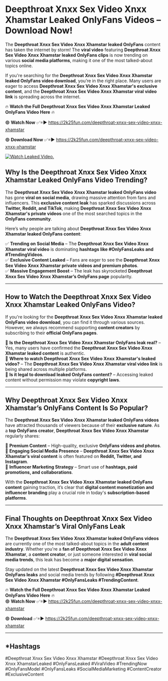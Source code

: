 # Deepthroat Xnxx Sex Video Xnxx Xhamstar Leaked OnlyFans Videos – Download Now!

The **Deepthroat Xnxx Sex Video Xnxx Xhamstar leaked OnlyFans** content has taken the internet by storm! The **viral video** featuring **Deepthroat Xnxx Sex Video Xnxx Xhamstar leaked OnlyFans clips** is now trending on various **social media platforms**, making it one of the most talked-about topics online.  

If you're searching for the **Deepthroat Xnxx Sex Video Xnxx Xhamstar leaked OnlyFans video download**, you’re in the right place. Many users are eager to access **Deepthroat Xnxx Sex Video Xnxx Xhamstar's exclusive content**, and the **Deepthroat Xnxx Sex Video Xnxx Xhamstar viral video link** is spreading across the internet.  

🔥 **Watch the Full Deepthroat Xnxx Sex Video Xnxx Xhamstar Leaked OnlyFans Video Here** 🔥  

🟢 **Watch Now** ✅=► https://2k25fun.com/deepthroat-xnxx-sex-video-xnxx-xhamstar

🟢 **Download Now** ✅=► https://2k25fun.com/deepthroat-xnxx-sex-video-xnxx-xhamstar

[![Watch Leaked Video.](https://miro.medium.com/v2/resize:fit:828/format:webp/1*cilzJN44JGOrTw9NJCrNHA.gif "Watch Leaked Video")](https://2k25fun.com/deepthroat-xnxx-sex-video-xnxx-xhamstar)

## **Why Is the Deepthroat Xnxx Sex Video Xnxx Xhamstar Leaked OnlyFans Video Trending?**  

The **Deepthroat Xnxx Sex Video Xnxx Xhamstar leaked OnlyFans video** has gone **viral on social media**, drawing massive attention from fans and influencers. This **exclusive content leak** has sparked discussions across **Twitter, Reddit, and TikTok**, making **Deepthroat Xnxx Sex Video Xnxx Xhamstar's private videos** one of the most searched topics in the **OnlyFans community**.  

Here’s why people are talking about **Deepthroat Xnxx Sex Video Xnxx Xhamstar leaked OnlyFans content**:  

✅ **Trending on Social Media** – The **Deepthroat Xnxx Sex Video Xnxx Xhamstar viral video** is dominating **hashtags like #OnlyFansLeaks and #TrendingVideos**.  
✅ **Exclusive Content Leaked** – Fans are eager to see the **Deepthroat Xnxx Sex Video Xnxx Xhamstar private videos and premium photos**.  
✅ **Massive Engagement Boost** – The leak has skyrocketed **Deepthroat Xnxx Sex Video Xnxx Xhamstar’s OnlyFans page** popularity.  

---

## **How to Watch the Deepthroat Xnxx Sex Video Xnxx Xhamstar Leaked OnlyFans Video?**  

If you're looking for the **Deepthroat Xnxx Sex Video Xnxx Xhamstar leaked OnlyFans video download**, you can find it through various sources. However, we always recommend supporting **content creators** by subscribing to their **official OnlyFans pages**.  

🔹 **Is the Deepthroat Xnxx Sex Video Xnxx Xhamstar OnlyFans leak real?** – Yes, many users have confirmed the **Deepthroat Xnxx Sex Video Xnxx Xhamstar leaked content** is authentic.  
🔹 **Where to watch Deepthroat Xnxx Sex Video Xnxx Xhamstar's leaked video?** – The **Deepthroat Xnxx Sex Video Xnxx Xhamstar viral video link** is being shared across multiple platforms.  
🔹 **Is it legal to download leaked OnlyFans content?** – Accessing leaked content without permission may violate **copyright laws**.  

---

## **Why Deepthroat Xnxx Sex Video Xnxx Xhamstar’s OnlyFans Content Is So Popular?**  

The **Deepthroat Xnxx Sex Video Xnxx Xhamstar leaked OnlyFans videos** have attracted thousands of viewers because of their **exclusive nature**. As a **top OnlyFans creator**, **Deepthroat Xnxx Sex Video Xnxx Xhamstar** regularly shares:  

📌 **Premium Content** – High-quality, exclusive **OnlyFans videos and photos**.  
📌 **Engaging Social Media Presence** – **Deepthroat Xnxx Sex Video Xnxx Xhamstar’s viral content** is often featured on **Reddit, Twitter, and Instagram**.  
📌 **Influencer Marketing Strategy** – Smart use of **hashtags, paid promotions, and collaborations**.  

With the **Deepthroat Xnxx Sex Video Xnxx Xhamstar leaked OnlyFans content** gaining traction, it’s clear that **digital content monetization and influencer branding** play a crucial role in today's **subscription-based platforms**.  

---

## **Final Thoughts on Deepthroat Xnxx Sex Video Xnxx Xhamstar’s Viral OnlyFans Leak**  

The **Deepthroat Xnxx Sex Video Xnxx Xhamstar leaked OnlyFans videos** are currently one of the most talked-about topics in the **adult content industry**. Whether you're a **fan of Deepthroat Xnxx Sex Video Xnxx Xhamstar**, a **content creator**, or just someone interested in **viral social media trends**, this leak has become a **major digital sensation**.  

Stay updated on the latest **Deepthroat Xnxx Sex Video Xnxx Xhamstar OnlyFans leaks** and social media trends by following **#Deepthroat Xnxx Sex Video Xnxx Xhamstar #OnlyFansLeaks #TrendingContent**.  

🔥 **Watch the Full Deepthroat Xnxx Sex Video Xnxx Xhamstar Leaked OnlyFans Video Here** 🔥  
🟢 **Watch Now** ✅=► https://2k25fun.com/deepthroat-xnxx-sex-video-xnxx-xhamstar

🟢 **Download** ✅=► https://2k25fun.com/deepthroat-xnxx-sex-video-xnxx-xhamstar

---

## *Hashtags
#Deepthroat Xnxx Sex Video Xnxx Xhamstar #Deepthroat Xnxx Sex Video Xnxx XhamstarLeaked #OnlyFansLeaked #ViralVideo #TrendingNow #OnlyFansModel #OnlyFansLeaks #SocialMediaMarketing #ContentCreator #ExclusiveContent  